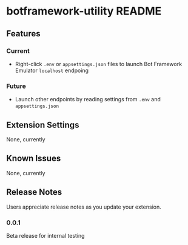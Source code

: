 # botframework-utility README

## Features

### Current

* Right-click `.env` or `appsettings.json` files to launch Bot Framework Emulator `localhost` endpoing

### Future

* Launch other endpoints by reading settings from `.env` and `appsettings.json`

## Extension Settings

None, currently

## Known Issues

None, currently

## Release Notes

Users appreciate release notes as you update your extension.

### 0.0.1

Beta release for internal testing
